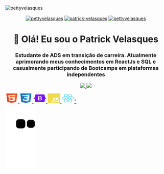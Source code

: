 <p align="left"> <img src="https://komarev.com/ghpvc/?username=pettyvelasques&style=plastic&label=Stalker+visits" alt="pettyvelasques" /> </p>

<p align="center">
  <a href="https://instagram.com/pettyvelasques" target="blank"><img align="center" src="https://cdn.jsdelivr.net/npm/simple-icons@3.0.1/icons/instagram.svg" alt="pettyvelasques" height="30" width="30" /></a>
  <a href="https://linkedin.com/in/patrick-velasques" target="blank"><img align="center" src="https://cdn.jsdelivr.net/npm/simple-icons@3.0.1/icons/linkedin.svg" alt="patrick-velasques" height="30" width="30" /></a>
  <a href="https://facebook.com/pettyvelasques" target="blank"><img align="center" src="https://cdn.jsdelivr.net/npm/simple-icons@3.0.1/icons/facebook.svg" alt="pettyvelasques" height="30" width="30" /></a>
  

</p>
  <h1 align="center">👋 Olá! Eu sou o Patrick Velasques</h1>
  <h3 align="center"> Estudante de ADS em transição de carreira. Atualmente aprimorando meus conhecimentos em ReactJs e SQL e casualmente participando de Bootcamps em plataformas independentes</h3>

<div align="center">
  <a href="https://github.com/pettyvelasques">
  <img height="180em" src="https://github-readme-stats.vercel.app/api?username=pettyvelasques&show_icons=true&theme=default&include_all_commits=false&count_private=false"/>
  <img height="180em" src="https://github-readme-stats.vercel.app/api/top-langs/?username=pettyvelasques&layout=compact&langs_count=7&theme=default"/>
</div>

<p align="space-evenly">
  <img src="https://raw.githubusercontent.com/devicons/devicon/master/icons/html5/html5-original.svg" alt="html5" width="40" height="30"/>
  <img src="https://raw.githubusercontent.com/devicons/devicon/master/icons/css3/css3-original.svg" alt="css3" width="40" height="30"/>
  <img src="https://raw.githubusercontent.com/devicons/devicon/master/icons/bootstrap/bootstrap-original.svg" alt="bootstrap" width="40" height="30"/>
  <img src="https://raw.githubusercontent.com/devicons/devicon/master/icons/javascript/javascript-plain.svg" alt="javascript" width="40" height="30"/>
  <img src="https://raw.githubusercontent.com/devicons/devicon/master/icons/react/react-original.svg" alt="react" width="40" height="30"/>"
  
  ![Snake animation](https://github.com/rafaballerini/rafaballerini/blob/output/github-contribution-grid-snake.svg)
  
 </p>
